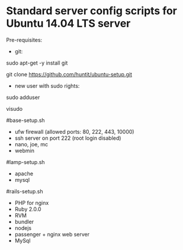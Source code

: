 # Standard server config scripts for Ubuntu 14.04 LTS server

Pre-requisites:
* git:

sudo apt-get -y install git

git clone https://github.com/huntit/ubuntu-setup.git

* new user with sudo rights:

sudo adduser <username>

visudo


#base-setup.sh
* ufw firewall (allowed ports: 80, 222, 443, 10000)
* ssh server on port 222 (root login disabled)
* nano, joe, mc
* webmin

#lamp-setup.sh
* apache
* mysql


#rails-setup.sh
* PHP for nginx
* Ruby 2.0.0
* RVM
* bundler
* nodejs
* passenger + nginx web server
* MySql


